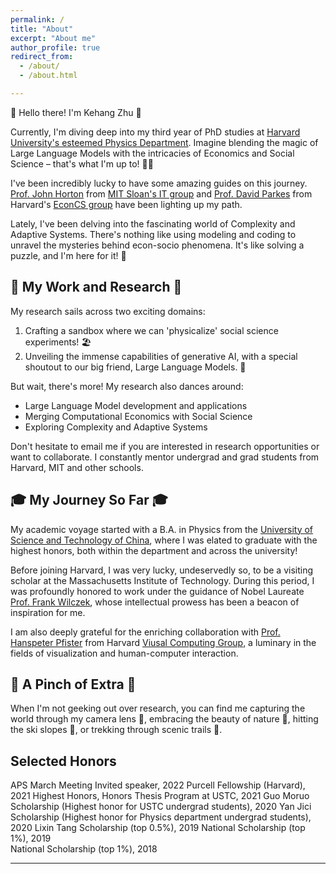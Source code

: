 ```yaml
---
permalink: /
title: "About"
excerpt: "About me"
author_profile: true
redirect_from: 
  - /about/
  - /about.html

---
```


🌟 Hello there! I'm Kehang Zhu 🌟

Currently, I'm diving deep into my third year of PhD studies at [Harvard University's esteemed Physics Department](https://www.physics.harvard.edu/). Imagine blending the magic of Large Language Models with the intricacies of Economics and Social Science – that's what I'm up to! 🎩✨

I've been incredibly lucky to have some amazing guides on this journey. [Prof. John Horton](https://www.physics.harvard.edu/) from [MIT Sloan's IT group](https://mitsloan.mit.edu/faculty/academic-groups/information-technology/faculty-research-centers) and [Prof. David Parkes](https://parkes.seas.harvard.edu/) from Harvard's [EconCS group](https://econcs.seas.harvard.edu/) have been lighting up my path.

Lately, I've been delving into the fascinating world of Complexity and Adaptive Systems. There's nothing like using modeling and coding to unravel the mysteries behind econ-socio phenomena. It's like solving a puzzle, and I'm here for it! 🧩

## 🚀 My Work and Research 🚀

My research sails across two exciting domains: 
1. Crafting a sandbox where we can 'physicalize' social science experiments! 🏖️
2. Unveiling the immense capabilities of generative AI, with a special shoutout to our big friend, Large Language Models. 🤖

But wait, there's more! My research also dances around:
- Large Language Model development and applications
- Merging Computational Economics with Social Science
- Exploring Complexity and Adaptive Systems

Don't hesitate to email me if you are interested in research opportunities or want to collaborate. I constantly mentor undergrad and grad students from Harvard, MIT and other schools.

## 🎓 My Journey So Far 🎓

My academic voyage started with a B.A. in Physics from the [University of Science and Technology of China](https://en.ustc.edu.cn/), where I was elated to graduate with the highest honors,  both within the department and across the university!

Before joining Harvard, I was very lucky, undeservedly so, to be a visiting scholar at the Massachusetts Institute of Technology. During this period, I was profoundly honored to work under the guidance of Nobel Laureate [Prof. Frank Wilczek](https://physics.mit.edu/faculty/frank-wilczek/), whose intellectual prowess has been a beacon of inspiration for me. 

I am also deeply grateful for the enriching collaboration with [Prof. Hanspeter Pfister](https://seas.harvard.edu/person/hanspeter-pfister) from Harvard [Viusal Computing Group](https://vcg.seas.harvard.edu/), a luminary in the fields of visualization and human-computer interaction.


## 🍃 A Pinch of Extra 🍃

When I'm not geeking out over research, you can find me capturing the world through my camera lens 📸, embracing the beauty of nature 🌲, hitting the ski slopes 🎿, or trekking through scenic trails 🥾.


## Selected Honors
APS March Meeting Invited speaker, 2022
Purcell Fellowship (Harvard), 2021
Highest Honors, Honors Thesis Program at USTC, 2021
Guo Moruo Scholarship (Highest honor for USTC undergrad students), 2020 
Yan Jici  Scholarship (Highest honor for Physics department undergrad students), 2020 
Lixin Tang Scholarship (top 0.5%), 2019
National Scholarship (top 1%), 2019     
National Scholarship (top 1%), 2018 

---

<!-- Example: editing a markdown file for a talk
![Editing a markdown file for a talk](/images/editing-talk.png) -->
